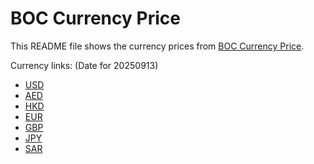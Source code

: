 # BOC Currency Price

This README file shows the currency prices from [BOC Currency Price](https://www.boc.cn/sourcedb/whpj/).

Currency links: (Date for 20250913)

- [USD](https://bocurrencyprice.techina.science/BOC_CURRENCY_PRICE/USD/20250913.json)
- [AED](https://bocurrencyprice.techina.science/BOC_CURRENCY_PRICE/AED/20250913.json)
- [HKD](https://bocurrencyprice.techina.science/BOC_CURRENCY_PRICE/HKD/20250913.json)
- [EUR](https://bocurrencyprice.techina.science/BOC_CURRENCY_PRICE/EUR/20250913.json)
- [GBP](https://bocurrencyprice.techina.science/BOC_CURRENCY_PRICE/GBP/20250913.json)
- [JPY](https://bocurrencyprice.techina.science/BOC_CURRENCY_PRICE/JPY/20250913.json)
- [SAR](https://bocurrencyprice.techina.science/BOC_CURRENCY_PRICE/SAR/20250913.json)
